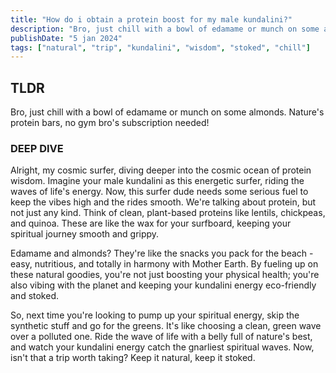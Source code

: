 ```yaml
---
title: "How do i obtain a protein boost for my male kundalini?"
description: "Bro, just chill with a bowl of edamame or munch on some almonds. Nature's protein bars, no gym bro's subscription needed!"
publishDate: "5 jan 2024"
tags: ["natural", "trip", "kundalini", "wisdom", "stoked", "chill"]
---
```


## TLDR

Bro, just chill with a bowl of edamame or munch on some almonds. Nature's protein bars, no gym bro's subscription needed!

### DEEP DIVE

Alright, my cosmic surfer, diving deeper into the cosmic ocean of protein wisdom. Imagine your male kundalini as this energetic surfer, riding the waves of life's energy. Now, this surfer dude needs some serious fuel to keep the vibes high and the rides smooth. We're talking about protein, but not just any kind. Think of clean, plant-based proteins like lentils, chickpeas, and quinoa. These are like the wax for your surfboard, keeping your spiritual journey smooth and grippy.

Edamame and almonds? They're like the snacks you pack for the beach - easy, nutritious, and totally in harmony with Mother Earth. By fueling up on these natural goodies, you're not just boosting your physical health; you're also vibing with the planet and keeping your kundalini energy eco-friendly and stoked.

So, next time you're looking to pump up your spiritual energy, skip the synthetic stuff and go for the greens. It's like choosing a clean, green wave over a polluted one. Ride the wave of life with a belly full of nature's best, and watch your kundalini energy catch the gnarliest spiritual waves. Now, isn't that a trip worth taking? Keep it natural, keep it stoked.
